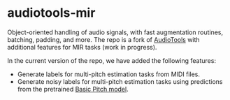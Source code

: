 # audiotools-mir

Object-oriented handling of audio signals, with fast augmentation routines, batching, padding, and more.
The repo is a fork of [AudioTools](https://github.com/descriptinc/audiotools) with additional features for MIR tasks (work in progress).

In the current version of the repo, we have added the following features:
- Generate labels for multi-pitch estimation tasks from MIDI files.
- Generate noisy labels for multi-pitch estimation tasks using predictions from the pretrained [Basic Pitch model](https://github.com/spotify/basic-pitch).
